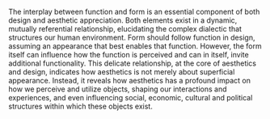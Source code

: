 
The interplay between function and form is an essential component of both design and aesthetic appreciation. Both elements exist in a dynamic, mutually referential relationship, elucidating the complex dialectic that structures our human environment. Form should follow function in design, assuming an appearance that best enables that function. However, the form itself can influence how the function is perceived and can in itself, invite additional functionality. This delicate relationship, at the core of aesthetics and design, indicates how aesthetics is not merely about superficial appearance. Instead, it reveals how aesthetics has a profound impact on how we perceive and utilize objects, shaping our interactions and experiences, and even influencing social, economic, cultural and political structures within which these objects exist.